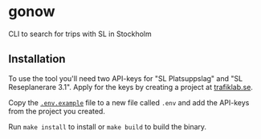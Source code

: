 # gonow

CLI to search for trips with SL in Stockholm

## Installation

To use the tool you'll need two API-keys for "SL Platsuppslag" and "SL
Reseplanerare 3.1". Apply for the keys by creating a project at
[trafiklab.se](https://www.trafiklab.se/node/add/project).

Copy the
[`.env.example`](https://github.com/jadlers/gonow/blob/master/.env.example) file
to a new file called `.env` and add the API-keys from the project you created.

Run `make install` to install or `make build` to build the binary.
